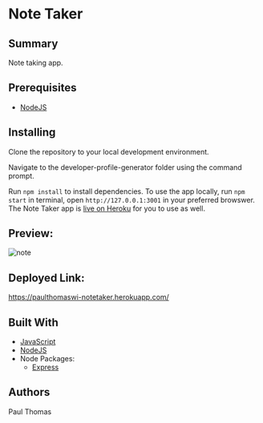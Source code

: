 # Note Taker

## Summary
Note taking app.

## Prerequisites
* [NodeJS](https://nodejs.org/)

## Installing

Clone the repository to your local development environment.

Navigate to the developer-profile-generator folder using the command prompt.

Run `npm install` to install dependencies. To use the app locally, run `npm start` in terminal, open `http://127.0.0.1:3001` in your preferred browswer. The Note Taker app is [live on Heroku](https://paulthomaswi-notetaker.herokuapp.com) for you to use as well.

## Preview:
![note](https://user-images.githubusercontent.com/87770976/137593789-e64ba7e2-a483-476e-8fa1-f4bd95727bb4.png)

## Deployed Link:
https://paulthomaswi-notetaker.herokuapp.com/

## Built With
* [JavaScript](https://developer.mozilla.org/en-US/docs/Web/JavaScript)
* [NodeJS](https://nodejs.org/)
* Node Packages:
    * [Express](https://www.npmjs.com/package/express)

## Authors
Paul Thomas
